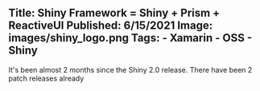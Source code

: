 ﻿Title: Shiny Framework = Shiny + Prism + ReactiveUI
Published: 6/15/2021
Image: images/shiny_logo.png
Tags:
    - Xamarin
    - OSS
    - Shiny
---
It's been almost 2 months since the Shiny 2.0 release.  There have been 2 patch releases already